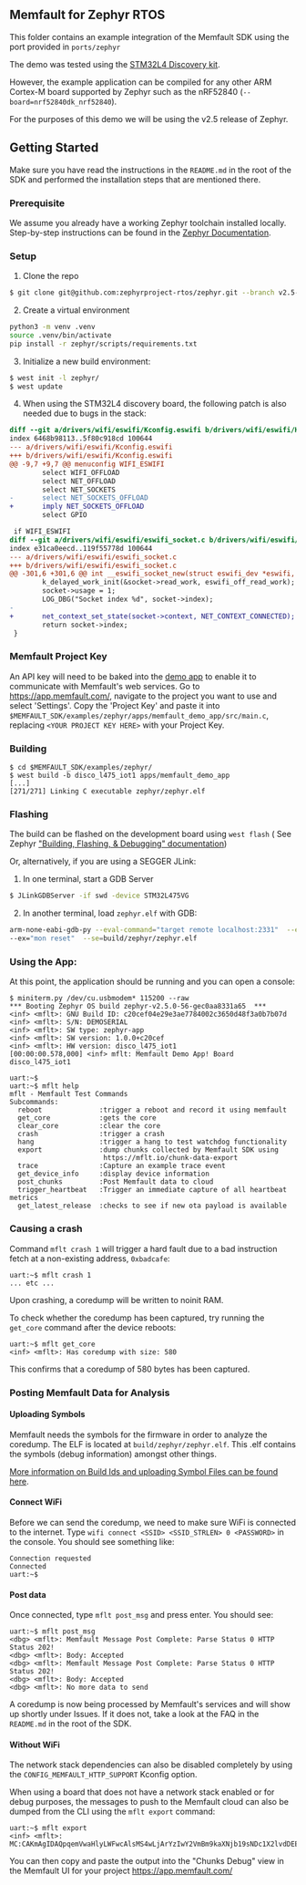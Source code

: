 ## Memfault for Zephyr RTOS

This folder contains an example integration of the Memfault SDK using the port
provided in `ports/zephyr`

The demo was tested using the
[STM32L4 Discovery kit](https://www.st.com/en/evaluation-tools/b-l475e-iot01a.html).

However, the example application can be compiled for any other ARM Cortex-M
board supported by Zephyr such as the nRF52840 (`--board=nrf52840dk_nrf52840`).

For the purposes of this demo we will be using the v2.5 release of Zephyr.

## Getting Started

Make sure you have read the instructions in the `README.md` in the root of the
SDK and performed the installation steps that are mentioned there.

### Prerequisite

We assume you already have a working Zephyr toolchain installed locally.
Step-by-step instructions can be found in the
[Zephyr Documentation](https://docs.zephyrproject.org/2.5.0/getting_started/index.html#build-hello-world).

### Setup

1. Clone the repo

```bash
$ git clone git@github.com:zephyrproject-rtos/zephyr.git --branch v2.5-branch zephyr
```

2. Create a virtual environment

```bash
python3 -m venv .venv
source .venv/bin/activate
pip install -r zephyr/scripts/requirements.txt
```

3. Initialize a new build environment:

```bash
$ west init -l zephyr/
$ west update
```

4. When using the STM32L4 discovery board, the following patch is also needed
   due to bugs in the stack:

```diff
diff --git a/drivers/wifi/eswifi/Kconfig.eswifi b/drivers/wifi/eswifi/Kconfig.eswifi
index 6468b98113..5f80c918cd 100644
--- a/drivers/wifi/eswifi/Kconfig.eswifi
+++ b/drivers/wifi/eswifi/Kconfig.eswifi
@@ -9,7 +9,7 @@ menuconfig WIFI_ESWIFI
        select WIFI_OFFLOAD
        select NET_OFFLOAD
        select NET_SOCKETS
-       select NET_SOCKETS_OFFLOAD
+       imply NET_SOCKETS_OFFLOAD
        select GPIO

 if WIFI_ESWIFI
diff --git a/drivers/wifi/eswifi/eswifi_socket.c b/drivers/wifi/eswifi/eswifi_socket.c
index e31ca0eecd..119f55778d 100644
--- a/drivers/wifi/eswifi/eswifi_socket.c
+++ b/drivers/wifi/eswifi/eswifi_socket.c
@@ -301,6 +301,6 @@ int __eswifi_socket_new(struct eswifi_dev *eswifi, int family, int type,
        k_delayed_work_init(&socket->read_work, eswifi_off_read_work);
        socket->usage = 1;
        LOG_DBG("Socket index %d", socket->index);
-
+       net_context_set_state(socket->context, NET_CONTEXT_CONNECTED);
        return socket->index;
 }
```

### Memfault Project Key

An API key will need to be baked into the [demo app](https://mflt.io/demo-cli)
to enable it to communicate with Memfault's web services. Go to
https://app.memfault.com/, navigate to the project you want to use and select
'Settings'. Copy the 'Project Key' and paste it into
`$MEMFAULT_SDK/examples/zephyr/apps/memfault_demo_app/src/main.c`, replacing
`<YOUR PROJECT KEY HERE>` with your Project Key.

### Building

```
$ cd $MEMFAULT_SDK/examples/zephyr/
$ west build -b disco_l475_iot1 apps/memfault_demo_app
[...]
[271/271] Linking C executable zephyr/zephyr.elf
```

### Flashing

The build can be flashed on the development board using `west flash` ( See
Zephyr
["Building, Flashing, & Debugging" documentation](https://docs.zephyrproject.org/2.5.0/guides/west/build-flash-debug.html?highlight=building%20flashing#flashing-west-flash))

Or, alternatively, if you are using a SEGGER JLink:

1. In one terminal, start a GDB Server

```bash
$ JLinkGDBServer -if swd -device STM32L475VG
```

2. In another terminal, load `zephyr.elf` with GDB:

```bash
arm-none-eabi-gdb-py --eval-command="target remote localhost:2331"  --ex="mon reset" --ex="load"
--ex="mon reset"  --se=build/zephyr/zephyr.elf
```

### Using the App:

At this point, the application should be running and you can open a console:

```
$ miniterm.py /dev/cu.usbmodem* 115200 --raw
*** Booting Zephyr OS build zephyr-v2.5.0-56-gec0aa8331a65  ***
<inf> <mflt>: GNU Build ID: c20cef04e29e3ae7784002c3650d48f3a0b7b07d
<inf> <mflt>: S/N: DEMOSERIAL
<inf> <mflt>: SW type: zephyr-app
<inf> <mflt>: SW version: 1.0.0+c20cef
<inf> <mflt>: HW version: disco_l475_iot1
[00:00:00.578,000] <inf> mflt: Memfault Demo App! Board disco_l475_iot1

uart:~$
uart:~$ mflt help
mflt - Memfault Test Commands
Subcommands:
  reboot              :trigger a reboot and record it using memfault
  get_core            :gets the core
  clear_core          :clear the core
  crash               :trigger a crash
  hang                :trigger a hang to test watchdog functionality
  export              :dump chunks collected by Memfault SDK using
                       https://mflt.io/chunk-data-export
  trace               :Capture an example trace event
  get_device_info     :display device information
  post_chunks         :Post Memfault data to cloud
  trigger_heartbeat   :Trigger an immediate capture of all heartbeat metrics
  get_latest_release  :checks to see if new ota payload is available
```

### Causing a crash

Command `mflt crash 1` will trigger a hard fault due to a bad instruction fetch
at a non-existing address, `0xbadcafe`:

```
uart:~$ mflt crash 1
... etc ...
```

Upon crashing, a coredump will be written to noinit RAM.

To check whether the coredump has been captured, try running the `get_core`
command after the device reboots:

```
uart:~$ mflt get_core
<inf> <mflt>: Has coredump with size: 580
```

This confirms that a coredump of 580 bytes has been captured.

### Posting Memfault Data for Analysis

#### Uploading Symbols

Memfault needs the symbols for the firmware in order to analyze the coredump.
The ELF is located at `build/zephyr/zephyr.elf`. This .elf contains the symbols
(debug information) amongst other things.

[More information on Build Ids and uploading Symbol Files can be found here](https://mflt.io/symbol-file-build-ids).

#### Connect WiFi

Before we can send the coredump, we need to make sure WiFi is connected to the
internet. Type `wifi connect <SSID> <SSID_STRLEN> 0 <PASSWORD>` in the console.
You should see something like:

```
Connection requested
Connected
uart:~$
```

#### Post data

Once connected, type `mflt post_msg` and press enter. You should see:

```
uart:~$ mflt post_msg
<dbg> <mflt>: Memfault Message Post Complete: Parse Status 0 HTTP Status 202!
<dbg> <mflt>: Body: Accepted
<dbg> <mflt>: Memfault Message Post Complete: Parse Status 0 HTTP Status 202!
<dbg> <mflt>: Body: Accepted
<dbg> <mflt>: No more data to send
```

A coredump is now being processed by Memfault's services and will show up
shortly under Issues. If it does not, take a look at the FAQ in the `README.md`
in the root of the SDK.

#### Without WiFi

The network stack dependencies can also be disabled completely by using the
`CONFIG_MEMFAULT_HTTP_SUPPORT` Kconfig option.

When using a board that does not have a network stack enabled or for debug
purposes, the messages to push to the Memfault cloud can also be dumped from the
CLI using the `mflt export` command:

```
uart:~$ mflt export
<inf> <mflt>: MC:CAKmAgIDAQpqemVwaHlyLWFwcAlsMS4wLjArYzIwY2VmBm9kaXNjb19sNDc1X2lvdDEEogECBQD8Fw==:
```

You can then copy and paste the output into the "Chunks Debug" view in the
Memfault UI for your project https://app.memfault.com/
